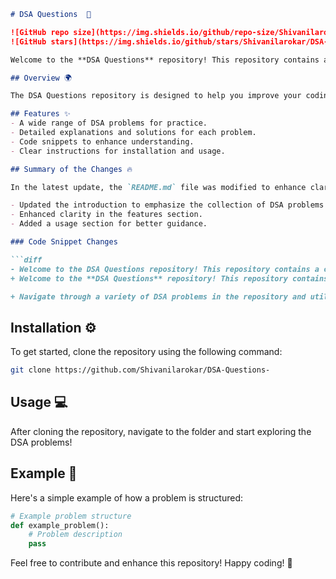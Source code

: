 ```markdown
# DSA Questions  🚀

![GitHub repo size](https://img.shields.io/github/repo-size/Shivanilarokar/DSA-Questions-)
![GitHub stars](https://img.shields.io/github/stars/Shivanilarokar/DSA-Questions-?style=social)

Welcome to the **DSA Questions** repository! This repository contains a collection of Data Structures and Algorithms (DSA) problems designed to help you enhance your coding skills through practice and learning. Each problem is accompanied by detailed explanations and code snippets to facilitate better understanding.

## Overview 🌍

The DSA Questions repository is designed to help you improve your coding skills through a variety of DSA challenges.

## Features ✨
- A wide range of DSA problems for practice.
- Detailed explanations and solutions for each problem.
- Code snippets to enhance understanding.
- Clear instructions for installation and usage.

## Summary of the Changes 🔥

In the latest update, the `README.md` file was modified to enhance clarity and showcase the repository's purpose more effectively. Key changes include:

- Updated the introduction to emphasize the collection of DSA problems for practice and learning.
- Enhanced clarity in the features section.
- Added a usage section for better guidance.

### Code Snippet Changes

```diff
- Welcome to the DSA Questions repository! This repository contains a collection of data structures and algorithms (DSA) problems designed to help you enhance your coding skills.
+ Welcome to the **DSA Questions** repository! This repository contains a collection of Data Structures and Algorithms (DSA) problems for practice and learning.

+ Navigate through a variety of DSA problems in the repository and utilize the code snippets provided.
```

## Installation ⚙️

To get started, clone the repository using the following command:

```bash
git clone https://github.com/Shivanilarokar/DSA-Questions-
```

## Usage 💻

After cloning the repository, navigate to the folder and start exploring the DSA problems!

## Example 📖

Here's a simple example of how a problem is structured:

```python
# Example problem structure
def example_problem():
    # Problem description
    pass
```

Feel free to contribute and enhance this repository! Happy coding! 🎉
```